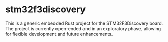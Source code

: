 # stm32f3discovery

This is a generic embedded Rust project for the STM32F3Discovery board. The project is currently open-ended and in an exploratory phase, allowing for flexible development and future enhancements.
